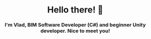 <h1 align="center">Hello there! 👋</h1>
<h3 align="center">I'm Vlad, BIM Software Developer (C#) and beginner Unity developer. Nice to meet you!</h3>

